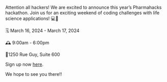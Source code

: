 Attention all hackers! We are excited to announce this year’s Pharmahacks hackathon. Join us for an exciting weekend of coding challenges with life science applications! 💻🙌

🗓️ March 16, 2024 - March 17, 2024

🕰️ 9:00am - 6:00pm

📍1250 Rue Guy, Suite 600

Sign up now [here](https://forms.office.com/pages/responsepage.aspx?id=cZYxzedSaEqvqfz4-J8J6mJrVJiWO71Dj2Ron4sFt3xUOENGQjVPUkgyNDFaMk9ZQjRJNzZDUkc3OC4u).

We hope to see you there!!